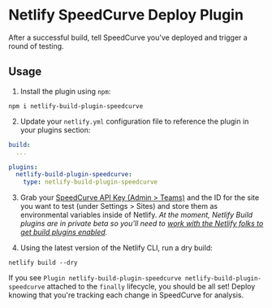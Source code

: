 # Netlify SpeedCurve Deploy Plugin

After a successful build, tell SpeedCurve you've deployed and trigger a round of testing.

## Usage
1. Install the plugin using `npm`:

```
npm i netlify-build-plugin-speedcurve
```

2. Update your `netlify.yml` configuration file to reference the plugin in your plugins section:

```yml
build:
  ...

plugins:
  netlify-build-plugin-speedcurve:
    type: netlify-build-plugin-speedcurve
```

3. Grab your [SpeedCurve API Key (Admin > Teams)](https://speedcurve.com/admin/teams) and the ID for the site you want to test (under Settings > Sites) and store them as environmental variables inside of Netlify. *At the moment, Netlify Build plugins are in private beta so you'll need to [work with the Netlify folks to get build plugins enabled](https://forms.gle/RemZEGP35P8fEL848).*

4. Using the latest version of the Netlify CLI, run a dry build:

```
netlify build --dry
```

If you see `Plugin netlify-build-plugin-speedcurve netlify-build-plugin-speedcurve` attached to the `finally` lifecycle, you should be all set! Deploy knowing that you're tracking each change in SpeedCurve for analysis.